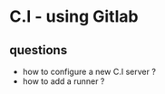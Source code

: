 C.I - using Gitlab
====


questions
---
- how to configure a new C.I server ?
- how to add a runner  ?
